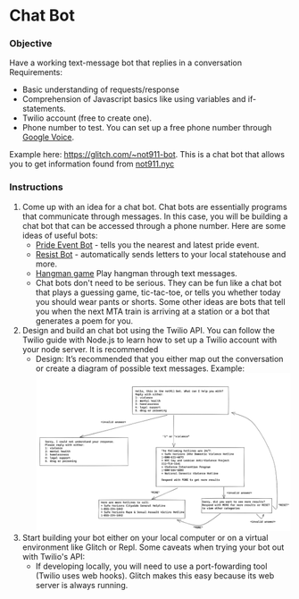 # Chat Bot

### Objective
Have a working text-message bot that replies in a conversation
Requirements:
* Basic understanding of requests/response
* Comprehension of Javascript basics like using variables and if-statements.
* Twilio account (free to create one).
* Phone number to test. You can set up a free phone number through [Google Voice](https://voice.google.com/u/0/about).

Example here: https://glitch.com/~not911-bot. This is a chat bot that allows you to get information found from [not911.nyc](https://not911.nyc)


### Instructions
1. Come up with an idea for a chat bot. Chat bots are essentially programs that communicate through messages. In this case, you will be building a chat bot that can be accessed through a phone number. Here are some ideas of useful bots:
   * [Pride Event Bot](https://glitch.com/~pridebot-glitch) - tells you the nearest and latest pride event.
   * [Resist Bot](https://resist.bot/) - automatically sends letters to your local statehouse and more.
   * [Hangman game](https://github.com/mee-kell/guess-the-word) Play hangman through text messages.
   * Chat bots don't need to be serious. They can be fun like a chat bot that plays a guessing game, tic-tac-toe, or tells you whether today you should wear pants or shorts. Some other ideas are bots that tell you when the next MTA train is arriving at a station or a bot that generates a poem for you.
2. Design and build an chat bot using the Twilio API. You can follow the Twilio guide with Node.js to learn how to set up a Twilio account with your node server. It is recommended
   * Design: It’s recommended that you either map out the conversation or create a diagram of possible text messages. Example:
![design-example](design-example.png)
2. Start building your bot either on your local computer or on a virtual environment like Glitch or Repl. Some caveats when trying your bot out with Twilio's API:
      * If developing locally, you will need to use a port-fowarding tool (Twilio uses web hooks). Glitch makes this easy because its web server is always running.

